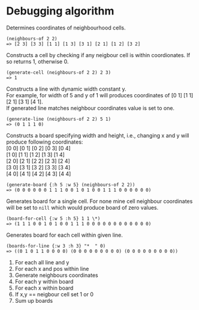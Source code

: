 # Debugging algorithm

Determines coordinates of neighbourhood cells.
```  
(neighbours-of 2 2)
=> [2 3] [3 3] [1 1] [1 3] [3 1] [2 1] [1 2] [3 2]
```
Constructs a cell by checking if any neigbour cell is within coordionates. If so returns 1, otherwise 0.
```
(generate-cell (neighbours-of 2 2) 2 3) 
=> 1
```
Constructs a line with dynamic width constant y.  
For example, for width of 5 and y of 1 will produces coordinates of [0 1] [1 1] [2 1]  [3 1] [4 1].  
If generated line matches neighbour coordinates value is set to one.
```
(generate-line (neighbours-of 2 2) 5 1)
=> (0 1 1 1 0)
```
Constructs a board specifying width and height, i.e., changing x and y will produce following coordinates:  
[0 0] [0 1] [0 2] [0 3] [0 4]  
[1 0] [1 1] [1 2] [1 3] [1 4]  
[2 0] [2 1] [2 2] [2 3] [2 4]  
[3 0] [3 1] [3 2] [3 3] [3 4]  
[4 0] [4 1] [4 2] [4 3] [4 4]
```
(generate-board {:h 5 :w 5} (neighbours-of 2 2))
=> (0 0 0 0 0 0 1 1 1 0 0 1 0 1 0 0 1 1 1 0 0 0 0 0 0)
```
Generates board for a single cell. For none mine cell neighbour coordinates will be set to `nill` which would produce board of zero values. 
```
(board-for-cell {:w 5 :h 5} 1 1 \*)
=> (1 1 1 0 0 1 0 1 0 0 1 1 1 0 0 0 0 0 0 0 0 0 0 0 0)
```
Generates board for each cell within given line.
```
(boards-for-line {:w 3 :h 3} "*  " 0)
=> ((0 1 0 1 1 0 0 0 0) (0 0 0 0 0 0 0 0 0) (0 0 0 0 0 0 0 0 0))
```
1. For each all line and y
2. For each x and pos within line
3. Generate neighbours coordinates
4. For each y within board 
5. For each x within board
6. If x,y == neigbour cell set 1 or 0
7. Sum up boards
